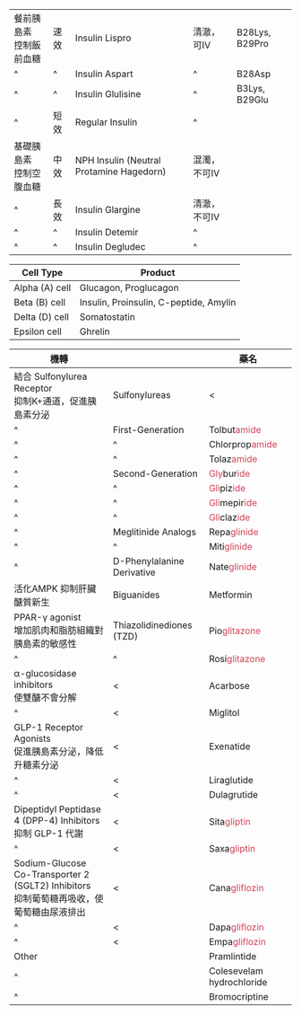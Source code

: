 |                            |      |                                          |              |                |
| -------------------------- | ---- | ---------------------------------------- | ------------ | -------------- |
| 餐前胰島素<br>控制飯前血糖 | 速效 | Insulin Lispro                           | 清澈，可IV   | B28Lys, B29Pro |
| ^                          | ^    | Insulin Aspart                           | ^            | B28Asp               |
| ^                          | ^    | Insulin Glulisine                        | ^            |     B3Lys, B29Glu           |
| ^                          | 短效 | Regular Insulin                          | ^            |                |
| 基礎胰島素<br>控制空腹血糖 | 中效 | NPH Insulin (Neutral Protamine Hagedorn) | 混濁，不可IV |                |
| ^                          | 長效 | Insulin Glargine                         | 清澈，不可IV |                |
| ^                          | ^    | Insulin Detemir                          | ^            |                |
| ^                          | ^    | Insulin Degludec                         | ^            |                |

| Cell Type      | Product                                |
| -------------- | -------------------------------------- |
| Alpha (A) cell | Glucagon, Proglucagon                  |
| Beta (B) cell  | Insulin, Proinsulin, C-peptide, Amylin |
| Delta (D) cell | Somatostatin                           |
| Epsilon cell   | Ghrelin                                       |

| 機轉                                                                                        |                            | 藥名                                                                              |
| ------------------------------------------------------------------------------------------- | -------------------------- | --------------------------------------------------------------------------------- |
| 結合 Sulfonylurea Receptor<br/>抑制K+通道，促進胰島素分泌                                   | Sulfonylureas              | <                                                                                 |
| ^                                                                                           | First-Generation           | Tolbut<span style="color:#d04255">amide</span>                                    |
| ^                                                                                           | ^                          | Chlorprop<span style="color:#d04255">amide</span>                                 |
| ^                                                                                           | ^                          | Tolaz<span style="color:#d04255">amide</span>                                     |
| ^                                                                                           | Second-Generation          | <span style="color:#d04255">Gly</span>bur<span style="color:#d04255">ide</span>   |
| ^                                                                                           | ^                          | <span style="color:#d04255">Gli</span>piz<span style="color:#d04255">ide</span>   |
| ^                                                                                           | ^                          | <span style="color:#d04255">Gli</span>mepir<span style="color:#d04255">ide</span> |
| ^                                                                                           | ^                          | <span style="color:#d04255">Gli</span>claz<span style="color:#d04255">ide</span>                                     |
| ^                                                                                           | Meglitinide Analogs        | Repa<span style="color:#d04255">glinide</span>                                    |
| ^                                                                                           | ^                          | Miti<span style="color:#d04255">glinide</span>                                    |
| ^                                                                                           | D-Phenylalanine Derivative | Nate<span style="color:#d04255">glinide</span>                                    |
| 活化AMPK 抑制肝臟醣質新生                                                                   | Biguanides                 | Metformin                                                                         |
| PPAR-γ agonist<br/>增加肌肉和脂肪組織對胰島素的敏感性                                       | Thiazolidinediones (TZD)   | Pio<span style="color:#d04255">glitazone</span>                                   |
| ^                                                                                           | ^                          | Rosi<span style="color:#d04255">glitazone</span>                                  |
| α-glucosidase inhibitors<br/>使雙醣不會分解                                                 | <                          | Acarbose                                                                          |
| ^                                                                                           | <                          | Miglitol                                                                          |
| GLP-1 Receptor Agonists<br/>促進胰島素分泌，降低升糖素分泌                                  | <                          | Exenatide                                                                         |
| ^                                                                                           | <                          | Liraglutide                                                                       |
| ^                                                                                           | <                          | Dulagrutide                                                                                  |
| Dipeptidyl Peptidase 4 (DPP-4) Inhibitors<br/>抑制 GLP-1 代謝                               | <                          | Sita<span style="color:#d04255">gliptin</span>                                    |
| ^                                                                                           | <                          | Saxa<span style="color:#d04255">gliptin</span>                                    |
| Sodium-Glucose Co-Transporter 2 (SGLT2) Inhibitors<br/>抑制葡萄糖再吸收，使葡萄糖由尿液排出 | <                          | Cana<span style="color:#d04255">gliflozin</span>                                  |
| ^                                                                                           | <                          | Dapa<span style="color:#d04255">gliflozin</span>                                  |
| ^                                                                                           | <                          | Empa<span style="color:#d04255">gliflozin</span>                                  |
| Other                                                                                       |                            | Pramlintide                                                                       |
| ^                                                                                           |                            | Colesevelam hydrochloride                                                         |
| ^                                                                                           |                            | Bromocriptine                                                                     |
